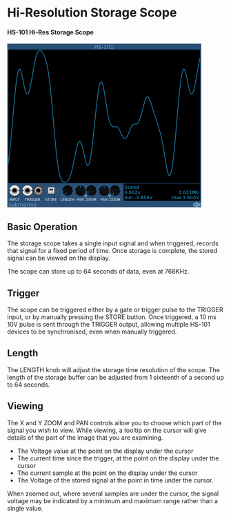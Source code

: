 # Hi-Resolution Storage Scope
#### HS-101 Hi-Res Storage Scope

![View of the Storage Scope](HS.png "Hi-Res Storage Scope")

## Basic Operation

The storage scope takes a single input signal and when triggered, records that signal for a fixed period of time. Once storage is complete, the stored signal can be viewed on the display. 

The scope can store up to 64 seconds of data, even at 768KHz.

## Trigger

The scope can be triggered either by a gate or trigger pulse to the TRIGGER input, or by manually pressing the STORE button. Once triggered, a 10 ms 10V pulse is sent through the TRIGGER output, allowing multiple HS-101 devices to be synchronised, even when manually triggered.

## Length

The LENGTH knob will adjust the storage time resolution of the scope. The length of the storage buffer can be adjusted from 1 sixteenth of a second up to 64 seconds.

## Viewing

The X and Y ZOOM and PAN controls allow you to choose which part of the signal you wish to view. While viewing, a tooltip on the cursor will give details of the part of the image that you are examining.

- The Voltage value at the point on the display under the cursor
- The current time since the trigger, at the point on the display under the cursor
- The current sample at the point on the display under the cursor
- The Voltage of the stored signal at the point in time under the cursor.

When zoomed out, where several samples are under the cursor, the signal voltage may be indicated by a minimum and maximum range rather than a single value.
